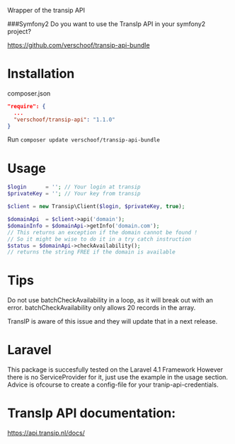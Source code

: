 Wrapper of the transip API


###Symfony2
Do you want to use the TransIp API in your symfony2 project?

https://github.com/verschoof/transip-api-bundle

Installation
============

composer.json
```json
"require": {
  ...
  "verschoof/transip-api": "1.1.0"
}
```

Run `composer update verschoof/transip-api-bundle`

Usage
======

```php
$login      = ''; // Your login at transip
$privateKey = ''; // Your key from transip

$client = new Transip\Client($login, $privateKey, true);

$domainApi  = $client->api('domain');
$domainInfo = $domainApi->getInfo('domain.com'); 
// This returns an exception if the domain cannot be found !
// So it might be wise to do it in a try catch instruction
$status = $domainApi->checkAvailability(); 
// returns the string FREE if the domain is available
```

Tips
====

Do not use batchCheckAvailability in a loop, as it will break out with an error.
batchCheckAvailability only allows 20 records in the array.

TransIP is aware of this issue and they will update that in a next release.

Laravel
=======

This package is succesfully tested on the Laravel 4.1 Framework
However there is no ServiceProvider for it, just use the example in the usage section.
Advice is ofcourse to create a config-file for your tranip-api-credentials.

TransIp API documentation:
==========================

https://api.transip.nl/docs/
